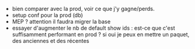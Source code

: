 -   bien comparer avec la prod, voir ce que j'y gagne/perds.
-   setup conf pour la prod (db)
-   MEP ? attention il faudra migrer la base
-   essayer d'augmenter le nb de default show ids : est-ce que c'est suffisamment performant en prod ? si oui je peux en mettre un paquet, des anciennes et des récentes
